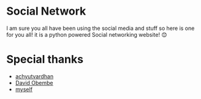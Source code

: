 # Social Network

I am sure you all have been using the social media and stuff so here is one for you all! it is a python powered Social networking website! 😊

# Special thanks 
- [achyutvardhan](https://github.com/achutyvardhan/)
- [David Obembe](https://github.com/dayvheed/)
- [myself](https://github.com/TarunavBA/)
